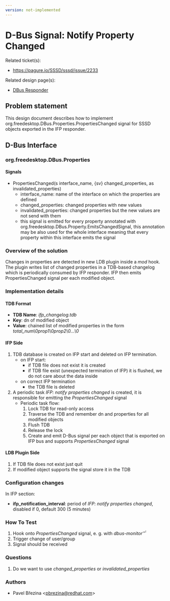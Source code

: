```yaml
---
version: not-implemented
---
```


# D-Bus Signal: Notify Property Changed

Related ticket(s):

  - <https://pagure.io/SSSD/sssd/issue/2233>

Related design page(s):

  - [DBus Responder](https://docs.pagure.org/SSSD.sssd/design_pages/dbus_responder.html)

## Problem statement

This design document describes how to implement org.freedesktop.DBus.Properties.PropertiesChanged signal for SSSD objects exported in the IFP responder.

## D-Bus Interface

### org.freedesktop.DBus.Properties

#### Signals

  - PropertiesChanged(s interface_name, {sv} changed_properties, as invalidated_properties)
    - interface_name: name of the interface on which the properties are defined
    - changed_properties: changed properties with new values
    - invalidated_properties: changed properties but the new values are not send with them
    - this signal is emitted for every property annotated with org.freedesktop.DBus.Property.EmitsChangedSignal, this annotation may be also used for the whole interface meaning that every property within this interface emits the signal

### Overview of the solution

Changes in properties are detected in new LDB plugin inside a *mod* hook. The plugin writes list of changed properties in a TDB-based changelog which is periodically consumed by IFP responder. IFP then emits PropertiesChanged signal per each modified object.

### Implementation details

#### TDB Format

  - **TDB Name**: *ifp_changelog.tdb*
  - **Key**: dn of modified object
  - **Value**: chained list of modified properties in the form *total_num\\0prop1\\0prop2\\0...\\0*

#### IFP Side

1.  TDB database is created on IFP start and deleted on IFP termination.
    - on IFP start:
        - if TDB file does not exist it is created
        - if TDB file exist (unexpected termination of IFP) it is flushed, we do not care about the data inside
    - on correct IFP termination
        - the TDB file is deleted
2.  A periodic task *IFP: notify properties changed* is created, it is responsible for emitting the *PropertiesChanged* signal
    - Periodic task flow:
        1.  Lock TDB for read-only access
        2.  Traverse the TDB and remember dn and properties for all modified objects
        3.  Flush TDB
        4.  Release the lock
        5.  Create and emit D-Bus signal per each object that is exported on IFP bus and supports *PropertiesChanged* signal

#### LDB Plugin Side

1.  If TDB file does not exist just quit
2.  If modified object supports the signal store it in the TDB

### Configuration changes

In IFP section:

  - **ifp_notification_interval**: period of *IFP: notify properties changed*, disabled if 0, default 300 (5 minutes)

### How To Test

1.  Hook onto *PropertiesChanged* signal, e. g. with *dbus-monitor'̈́'*
2.  Trigger change of user/group
3.  Signal should be received

### Questions

1.  Do we want to use *changed_properties* or *invalidated_properties*

### Authors

  - Pavel Březina \<pbrezina@redhat.com\>
